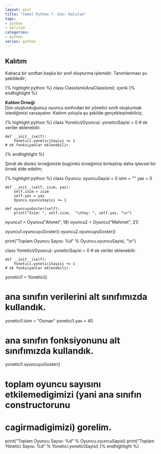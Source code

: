 ```yaml
---
layout: post
title: "Temel Python 7. Gün: Kalıtım"
tags:
- python
- kalıtım
categories:
- python
series: python
---
```


Kalıtım
-------
Kabaca bir sınıftan başka bir sınıf oluşturma işlemidir. Tanımlanması şu şekildedir;  

{% highlight python %}
class ClassIsmi(AnaClassIsmi):
    içerik
{% endhighlight %}  

**Kalıtım Örneği**  
Dün oluşturduğumuz oyuncu sınıfından bir yönetici sınıfı oluşturmak istediğimizi varsayalım. Kalıtım yoluyla şu şekilde gerçekleştirebiliriz;  

{% highlight python %}
class Yonetici(Oyuncu):
    yoneticiSayisi = 0
    # ek veriler eklenebilir.

    def __init__(self):
        Yonetici.yoneticiSayisi += 1
    # ek fonksiyonlar eklenebilir.
{% endhighlight %}

Şimdi de dünkü örneğimizle bugünkü örneğimizi birleştirip daha işlevsel bir örnek elde edelim;  

{% highlight python %}
class Oyuncu:
    oyuncuSayisi = 0
    isim = ""
    yas = 0

    def __init__(self, isim, yas):
        self.isim = isim
        self.yas = yas
        Oyuncu.oyuncuSayisi += 1

    def oyuncuyuGoster(self):
        print("İsim: ", self.isim,  "\nYaş: ", self.yas, "\n")

oyuncu1 = Oyuncu("Ahmet", 18)
oyuncu2 = Oyuncu("Mehmet", 21)

oyuncu1.oyuncuyuGoster()
oyuncu2.oyuncuyuGoster()

print("Toplam Oyuncu Sayısı: %d" % Oyuncu.oyuncuSayisi, "\n")


class Yonetici(Oyuncu):
    yoneticiSayisi = 0
    # ek veriler eklenebilir.

    def __init__(self):
        Yonetici.yoneticiSayisi += 1
    # ek fonksiyonlar eklenebilir.

yonetici1 = Yonetici()

# ana sınıfın verilerini alt sınıfımızda kullandık.
yonetici1.isim = "Osman"
yonetici1.yas = 40

# ana sınıfın fonksiyonunu alt sınıfımızda kullandık.
yonetici1.oyuncuyuGoster()

# toplam oyuncu sayısını etkilemedigimizi (yani ana sınıfın constructorunu
# cagirmadigimizi) gorelim.
print("Toplam Oyuncu Sayısı: %d" % Oyuncu.oyuncuSayisi)
print("Toplam Yönetici Sayısı: %d" % Yonetici.yoneticiSayisi)
{% endhighlight %}
